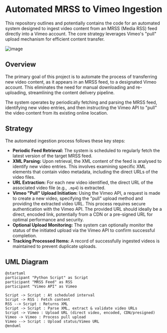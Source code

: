 # Automated MRSS to Vimeo Ingestion

This repository outlines and potentially contains the code for an automated system designed to ingest video content from an MRSS (Media RSS) feed directly into a Vimeo account. The core strategy leverages Vimeo's "pull" upload mechanism for efficient content transfer.

![image](https://github.com/user-attachments/assets/620fa64b-93c0-4eb7-b1fc-05e0a91c88b6)


## Overview

The primary goal of this project is to automate the process of transferring new video content, as it appears in an MRSS feed, to a designated Vimeo account. This eliminates the need for manual downloading and re-uploading, streamlining the content delivery pipeline.

The system operates by periodically fetching and parsing the MRSS feed, identifying new video entries, and then instructing the Vimeo API to "pull" the video content from its existing online location.

## Strategy

The automated ingestion process follows these key steps:

*  **Periodic Feed Retrieval:** The system is scheduled to regularly fetch the latest version of the target MRSS feed.
*  **XML Parsing:** Upon retrieval, the XML content of the feed is analysed to identify new video entries. This involves examining specific XML elements that contain video metadata, including the direct URLs of the video files.
*  **URL Extraction:** For each new video identified, the direct URL of the associated video file (e.g., `.mp4`) is extracted.
*  **Vimeo "Pull" Upload Initiation:** Using the Vimeo API, a request is made to create a new video, specifying the "pull" upload method and providing the extracted video URL. This process requires secure authentication with the Vimeo API. The provided URL should ideally be a direct, encoded link, potentially from a CDN or a pre-signed URL for optimal performance and security.
*  **Optional Upload Monitoring:** The system can optionally monitor the status of the initiated upload via the Vimeo API to confirm successful completion.
*  **Tracking Processed Items:** A record of successfully ingested videos is maintained to prevent duplicate uploads.

## UML Diagram

```plantuml
@startuml
participant "Python Script" as Script
participant "MRSS Feed" as RSS
participant "Vimeo API" as Vimeo

Script -> Script : At scheduled interval
Script -> RSS : Fetch content
RSS --> Script : Returns XML
Script -> Script : Parse XML, extract & validate video URLs
Script -> Vimeo : Upload URL (direct video, encoded, CDN/presigned)
Vimeo -> Vimeo : Process pull upload
Vimeo --> Script : Upload status/Vimeo URL
@enduml
